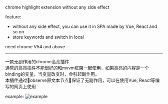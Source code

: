 chrome highlight extension without any side effect

feature:<br>
* without any side effect, you can use it in SPA made by Vue, React and so on
* store keywords and switch in local

need chrome V54 and above

***

一款无副作用的chrome高亮插件<br>
通常的高亮插件不能很好的和mvvm框架一起使用，如果高亮的内容是一个binding的变量，当变量改变时，会引起副作用。<br>
本插件通过observe原文本节点保证了无副作用，可以在使用Vue, React等编写的网页上使用

example:
![example](https://raw.githubusercontent.com/MoruoFrog/chrome_highlight/master/image/example.png)
